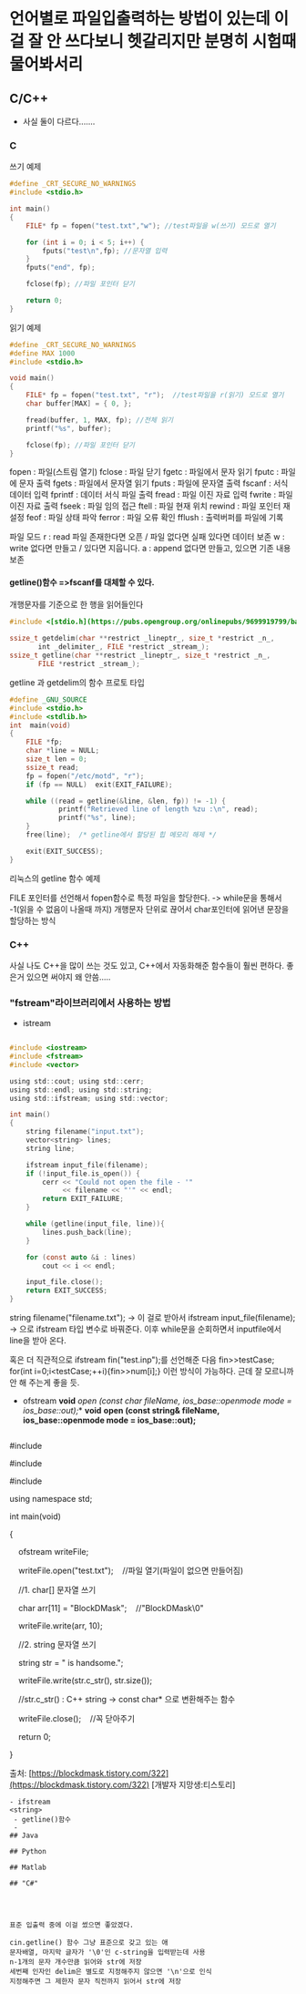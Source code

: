 # 언어별로 파일입출력하는 방법이 있는데 이걸 잘 안 쓰다보니 헷갈리지만 분명히 시험때 물어봐서리

## C/C++
- 사실 둘이 다르다.......


### C
쓰기 예제
```c
#define _CRT_SECURE_NO_WARNINGS 
#include <stdio.h> 

int main()
{
    FILE* fp = fopen("test.txt","w"); //test파일을 w(쓰기) 모드로 열기

    for (int i = 0; i < 5; i++) {
        fputs("test\n",fp); //문자열 입력
    }
    fputs("end", fp);

    fclose(fp); //파일 포인터 닫기

    return 0;
}
```
읽기 예제 
```c
#define _CRT_SECURE_NO_WARNINGS
#define MAX 1000
#include <stdio.h>

void main()
{
    FILE* fp = fopen("test.txt", "r");  //test파일을 r(읽기) 모드로 열기
    char buffer[MAX] = { 0, };

    fread(buffer, 1, MAX, fp); //전체 읽기
    printf("%s", buffer);

    fclose(fp); //파일 포인터 닫기
}
```
fopen : 파일(스트림 열기) 
fclose : 파일 닫기 
fgetc : 파일에서 문자 읽기 
fputc : 파일에 문자 출력 
fgets : 파일에서 문자열 읽기 
fputs : 파일에 문자열 출력 
fscanf : 서식 데이터 입력 
fprintf : 데이터 서식 파일 출력 
fread : 파일 이진 자료 입력 
fwrite : 파일 이진 자료 출력 
fseek : 파일 임의 접근 
ftell : 파일 현재 위치 
rewind : 파일 포인터 재설정 
feof : 파일 상태 파악 
ferror : 파일 오류 확인 
fflush : 출력버퍼를 파일에 기록

파일 모드
r : read 파일 존재한다면 오픈 / 파일 없다면 실패 있다면 데이터 보존
w : write  없다면 만들고 / 있다면 지웁니다.
a : append 없다면 만들고, 있으면 기존 내용 보존

#### getline()함수 =>fscanf를 대체할 수 있다.

개행문자를 기준으로 한 행을 읽어들인다
```c
#include <[stdio.h](https://pubs.opengroup.org/onlinepubs/9699919799/basedefs/stdio.h.html)>  
  
ssize_t getdelim(char **restrict _lineptr_, size_t *restrict _n_,  
       int _delimiter_, FILE *restrict _stream_);  
ssize_t getline(char **restrict _lineptr_, size_t *restrict _n_,  
       FILE *restrict _stream_);

```
getline 과 getdelim의 함수 프로토 타입


```c
#define _GNU_SOURCE
#include <stdio.h>
#include <stdlib.h>
int  main(void)
{
    FILE *fp;
    char *line = NULL;
    size_t len = 0;
    ssize_t read;
    fp = fopen("/etc/motd", "r");
    if (fp == NULL)  exit(EXIT_FAILURE);

    while ((read = getline(&line, &len, fp)) != -1) {
            printf("Retrieved line of length %zu :\n", read);
            printf("%s", line);
    }
    free(line);  /* getline에서 할당된 힙 메모리 해제 */

    exit(EXIT_SUCCESS);
}

```
리눅스의 getline 함수 예제

FILE 포인터를 선언해서 fopen함수로 특정 파일을 할당한다.
-> while문을 통해서 -1(읽을 수 없음이 나올때 까지)
개행문자 단위로 끊어서 char포인터에 읽어낸 문장을 할당하는 방식

### C++

사실 나도 C++을 많이 쓰는 것도 있고, C++에서 자동화해준 함수들이 훨씬 편하다.
좋은거 있으면 써야지 왜 안씀.....


### "fstream"라이브러리에서 사용하는 방법
- istream
```c

#include <iostream>
#include <fstream>
#include <vector>

using std::cout; using std::cerr;
using std::endl; using std::string;
using std::ifstream; using std::vector;

int main()
{
    string filename("input.txt");
    vector<string> lines;
    string line;

    ifstream input_file(filename);
    if (!input_file.is_open()) {
        cerr << "Could not open the file - '"
             << filename << "'" << endl;
        return EXIT_FAILURE;
    }

    while (getline(input_file, line)){
        lines.push_back(line);
    }

    for (const auto &i : lines)
        cout << i << endl;

    input_file.close();
    return EXIT_SUCCESS;
}
```
string filename("filename.txt"); -> 이 걸로 받아서 
ifstream input_file(filename); -> 으로 ifstream 타입 변수로 바꿔준다. 
이후 while문을 순회하면서 inputfile에서 line을 받아 온다. 

혹은 더 직관적으로 ifstream fin("test.inp");를 선언해준 다음 
fin>>testCase;
for(int i=0;i<testCase;++i){fin>>num[i];}
이런 방식이 가능하다. 근데 잘 모르니까 안 해 주는게 좋을 듯.


- ofstream
	 **void** **open (const char* fileName, ios_base::openmode mode = ios_base::out);**
	**void** **open (const string& fileName, ios_base::openmode mode = ios_base::out);**
	```c
#include<iostream>

#include<fstream>

#include<string>

using namespace std;

int main(void)

{

    ofstream writeFile;

    writeFile.open("test.txt");    //파일 열기(파일이 없으면 만들어짐)

    //1. char[] 문자열 쓰기

    char arr[11] = "BlockDMask";    //"BlockDMask\0"

    writeFile.write(arr, 10);

    //2. string 문자열 쓰기

    string str = " is handsome.";

    writeFile.write(str.c_str(), str.size());

    //str.c_str() : C++ string -> const char* 으로 변환해주는 함수

    writeFile.close();    //꼭 닫아주기

    return 0;

}

출처: [https://blockdmask.tistory.com/322](https://blockdmask.tistory.com/322) [개발자 지망생:티스토리]
```
- ifstream
<string> 
 - getline()함수
 - 
## Java

## Python

## Matlab

## "C#"




표준 입출력 중에 이걸 썼으면 좋았겠다.

cin.getline() 함수 그냥 표준으로 갖고 있는 애 
문자배열, 마지막 글자가 '\0'인 c-string을 입력받는데 사용
n-1개의 문자 개수만큼 읽어와 str에 저장
세번째 인자인 delim은 별도로 지정해주지 않으면 '\n'으로 인식 
지정해주면 그 제한자 문자 직전까지 읽어서 str에 저장

